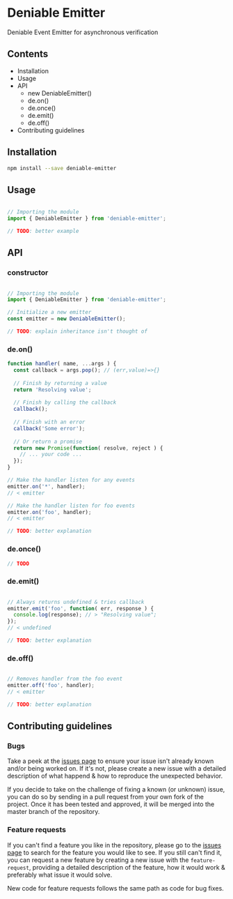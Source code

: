 # Deniable Emitter

Deniable Event Emitter for asynchronous verification

## Contents

- Installation
- Usage
- API
  - new DeniableEmitter()
  - de.on()
  - de.once()
  - de.emit()
  - de.off()
- Contributing guidelines

## Installation

```bash
npm install --save deniable-emitter
```

## Usage

```javascript

// Importing the module
import { DeniableEmitter } from 'deniable-emitter';

// TODO: better example

```

## API
### constructor

```javascript

// Importing the module
import { DeniableEmitter } from 'deniable-emitter';

// Initialize a new emitter
const emitter = new DeniableEmitter();

// TODO: explain inheritance isn't thought of
```

### de.on()

```javascript
function handler( name, ...args ) {
  const callback = args.pop(); // (err,value)=>{}
  
  // Finish by returning a value
  return 'Resolving value';
  
  // Finish by calling the callback
  callback();
  
  // Finish with an error
  callback('Some error');
  
  // Or return a promise
  return new Promise(function( resolve, reject ) {
    // ... your code ...
  });
}

// Make the handler listen for any events
emitter.on('*', handler);
// < emitter

// Make the handler listen for foo events
emitter.on('foo', handler);
// < emitter

// TODO: better explanation
```

### de.once()

```javascript
// TODO
```

### de.emit()

```javascript

// Always returns undefined & tries callback
emitter.emit('foo', function( err, response ) {
  console.log(response); // > "Resolving value";
});
// < undefined

// TODO: better explanation
```

### de.off()

```javascript

// Removes handler from the foo event
emitter.off('foo', handler);
// < emitter

// TODO: better explanation
```

## Contributing guidelines

### Bugs

Take a peek at the [issues page](https://github.com/finwo/js-deniable-emitter/issues) to ensure your issue isn't already
known and/or being worked on. If it's not, please create a new issue with a detailed description of what happend & how
to reproduce the unexpected behavior.

If you decide to take on the challenge of fixing a known (or unknown) issue, you can do so by sending in a pull request
from your own fork of the project. Once it has been tested and approved, it will be merged into the master branch of the
repository.

### Feature requests

If you can't find a feature you like in the repository, please go to the
[issues page](https://github.com/finwo/js-deniable-emitter/issues) to search for the feature you would like to see. If
you still can't find it, you can request a new feature by creating a new issue with the `feature-request`, providing a
detailed description of the feature, how it would work & preferably what issue it would solve.

New code for feature requests follows the same path as code for bug fixes.
